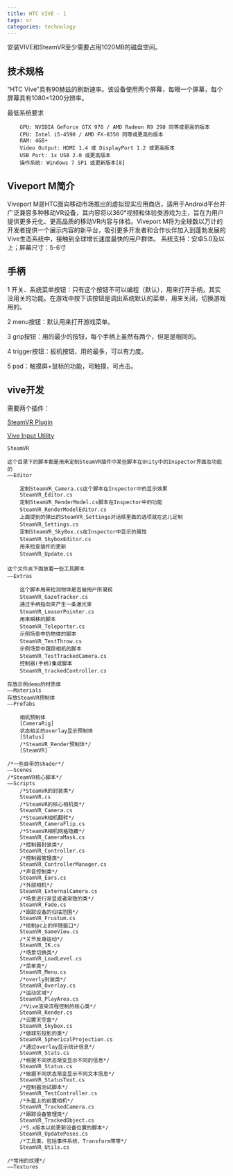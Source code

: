 ```yaml
---
title: HTC VIVE - 1
tags: vr
categories: technology
---
```


安装VIVE和SteamVR至少需要占用1020MB的磁盘空间。

## 技术规格

“HTC Vive”具有90赫兹的刷新速率。该设备使用两个屏幕，每眼一个屏幕，每个屏幕具有1080×1200分辨率。

最低系统要求
```
    GPU: NVIDIA GeForce GTX 970 / AMD Radeon R9 290 同等或更高的版本
    CPU: Intel i5-4590 / AMD FX-8350 同等或更高的版本
    RAM: 4GB+
    Video Output: HDMI 1.4 或 DisplayPort 1.2 或更高版本
    USB Port: 1x USB 2.0 或更高版本
    操作系统: Windows 7 SP1 或更新版本[8]
```


## Viveport M简介

Viveport M是HTC面向移动市场推出的虚拟现实应用商店，适用于Android平台并广泛兼容多种移动VR设备，其内容将以360°视频和体验类游戏为主，旨在为用户提供更多元化、更高品质的移动VR内容与体验。Viveport M将为全球数以万计的开发者提供一个展示内容的新平台，吸引更多开发者和合作伙伴加入到蓬勃发展的Vive生态系统中，接触到全球增长速度最快的用户群体。
系统支持：安卓5.0及以上；屏幕尺寸：5-6寸

## 手柄

1 开关、系统菜单按钮：只有这个按钮不可以编程（默认），用来打开手柄，其实没用关的功能。在游戏中按下该按钮是调出系统默认的菜单，用来关闭，切换游戏用的。

2 menu按钮：默认用来打开游戏菜单。

3 grip按钮：用的最少的按钮，每个手柄上虽然有两个，但是是相同的。

4 trigger按钮：扳机按钮，用的最多，可以有力度。

5 pad：触摸屏+鼠标的功能，可触摸，可点击。

## vive开发

需要两个插件：

[SteamVR Plugin](https://www.assetstore.Unity3D.com/cn/#!/content/32647)

[Vive Input Utility](https://www.assetstore.unity3d.com/cn/#!/content/64219)
```
SteamVR 

这个目录下的脚本都是用来定制SteamVR插件中某些脚本在Unity中的Inspector界面及功能的
——Editor

    定制SteamVR_Camera.cs这个脚本在Inspector中的显示效果 
    SteamVR_Editor.cs  
    定制SteamVR_RenderModel.cs脚本在Inspector中的功能 
    SteamVR_RenderModelEditor.cs　 
    上面提到的弹出的SteamVR_Settings对话框里面的选项就在这儿定制 
    SteamVR_Settings.cs　　　　　　 
    定制SteamVR_SkyBox.cs在Inspector中显示的属性
    SteamVR_SkyboxEditor.cs　　　　 
    用来检查插件的更新　　 
    SteamVR_Update.cs　　
　　　　　 
这个文件夹下面放着一些工具脚本　　　　　 
——Extras　　　　 

    这个脚本用来检测物体是否被用户所凝视　　　　
    SteamVR_GazeTracker.cs 　　　　 
    通过手柄指向来产生一条激光束 
    SteamVR_LeaserPointer.cs　　　　
    用来瞬移的脚本 
    SteamVR_Teleporter.cs　　　　　 
    示例场景中扔物体的脚本
    SteamVR_TestThrow.cs　　　　　　
    示例场景中跟踪相机的脚本 
    SteamVR_TestTrackedCamera.cs　 
    控制器(手柄)集成脚本
    SteamVR_trackedController.cs　 

存放示例demo的材质体　　 
——Materials 
存放SteamVR预制体
——Prefabs 

    相机预制体　 
    [CameraRig] 
    状态相关的overlay显示预制体　 
    [Status] 
    /*SteamVR_Render预制体*/　 
    [SteamVR] 

/*一些自带的shader*/　 
——Scenes
/*SteamVR核心脚本*/　 
——Scripts 
    /*SteamVR的封装类*/ 
    SteamVR.cs 
    /*SteamVR的核心相机类*/ 
    SteamVR_Camera.cs 
    /*SteamVR相机翻转*/ 
    SteamVR_CameraFlip.cs 
    /*SteamVR相机网格隐藏*/ 
    SteamVR_CameraMask.cs 
    /*控制器封装类*/ 
    SteamVR_Controller.cs 
    /*控制器管理类*/ 
    SteamVR_ControllerManager.cs 
    /*声音控制类*/ 
    SteamVR_Ears.cs 
    /*外部相机*/ 
    SteamVR_ExternalCamera.cs 
    /*场景进行渐显或者渐隐的类*/ 
    SteamVR_Fade.cs 
    /*跟踪设备的扫描范围*/ 
    SteamVR_Frustum.cs 
    /*绘制pc上的伴随窗口*/ 
    SteamVR_GameView.cs 
    /*关节反身运动*/ 
    SteamVR_IK.cs 
    /*场景切换类*/ 
    SteamVR_LoadLevel.cs 
    /*菜单类*/ 
    SteamVR_Menu.cs 
    /*overly封装类*/ 
    SteamVR_Overlay.cs 
    /*运动区域*/ 
    SteamVR_PlayArea.cs 
    /*Vive渲染流程控制的核心类*/ 
    SteamVR_Render.cs 
    /*设置天空盒*/ 
    SteamVR_Skybox.cs 
    /*做球形投影的类*/ 
    SteamVR_SphericalProjection.cs 
    /*通过overlay显示统计信息*/ 
    SteamVR_Stats.cs 
    /*根据不同状态渐变显示不同的信息*/ 
    SteamVR_Status.cs 
    /*根据不同状态渐变显示不同文本信息*/ 
    SteamVR_StatusText.cs 
    /*控制器测试脚本*/ 
    SteamVR_TestController.cs 
    /*头盔上的前置相机*/ 
    SteamVR_TrackedCamera.cs 
    /*跟踪设备管理类*/ 
    SteamVR_TrackedObject.cs 
    /*5.x版本以前更新设备位置的脚本*/ 
    SteamVR_UpdatePoses.cs 
    /*工具类，包括事件系统，Transform等等*/ 
    SteamVR_Utils.cs 
    
/*常用的纹理*/ 
——Textures
```

